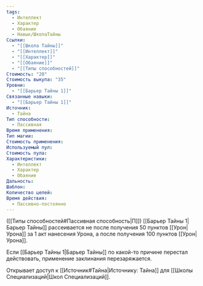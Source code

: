 ```yaml
---
tags:
  - Интеллект
  - Характер
  - Обаяние
  - Навык/ШколаТайны
Ссылки:
  - "[[Школа Тайны]]"
  - "[[Интеллект]]"
  - "[[Характер]]"
  - "[[Обаяние]]"
  - "[[Типы способностей]]"
Стоимость: "20"
Стоимость выкупа: "35"
Уровни:
  - "[[Барьер Тайны 1]]"
Связанные навыки:
  - "[[Барьер Тайны 1]]"
Источник:
  - Тайна
Тип способности:
  - Пассивная
Время применения: 
Тип магии: 
Стоимость применения: 
Используемый пул: 
Стоимость пула: 
Характеристики:
  - Интеллект
  - Характер
  - Обаяние
Дальность: 
Шаблон: 
Количество целей: 
Время действия:
  - Пассивно-постоянно
---
```

([[Типы способностей#Пассивная способность|П]]) [[Барьер Тайны 1|Барьер Тайны]] рассеивается не после получения 50 пунктов [[Урон|Урона]] за 1 акт нанесения Урона, а после получения 100 пунктов [[Урон|Урона]]. 

Если [[Барьер Тайны 1|Барьер Тайны]] по какой-то причине перестал действовать, применение заклинания перезаряжается. 

Открывает доступ к [[Источник#Тайна|Источнику: Тайна]] для [[Школы Специализаций|Школ Специализаций]]. 